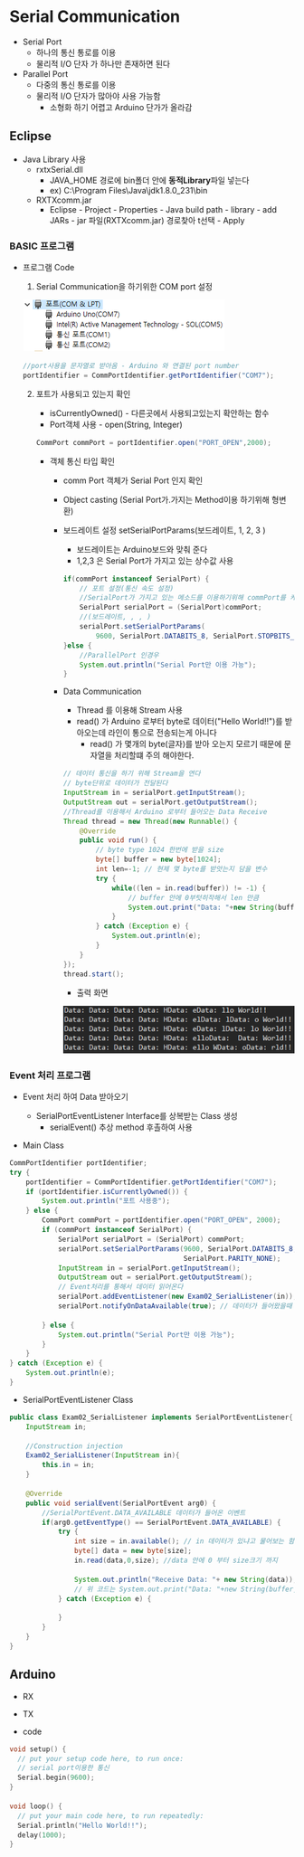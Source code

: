 # Serial Communication

* Serial Port
  * 하나의 통신 통로를 이용
  * 물리적 I/O 단자 가 하나만 존재하면 된다
* Parallel Port
  * 다중의 통신 통로를 이용
  * 물리적 I/O 단자가 많아야 사용 가능함
    * 소형화 하기 어렵고 Arduino 단가가 올라감

## Eclipse

* Java Library 사용
  * rxtxSerial.dll
    * JAVA_HOME 경로에 bin폴더 안에 **동적Library**파일 넣는다
    * ex) C:\Program Files\Java\jdk1.8.0_231\bin
  * RXTXcomm.jar
    * Eclipse - Project -  Properties - Java build path - library - add JARs - jar 파일(RXTXcomm.jar) 경로찾아 t선택 - Apply

### BASIC 프로그램

* 프로그램 Code

  1. Serial Communication을 하기위한 COM port 설정

  ![image-20200424092837407](image/image-20200424092837407.png) 

  ```java
  //port사용을 문자열로 받아옴 - Arduino 와 연결된 port number
  portIdentifier = CommPortIdentifier.getPortIdentifier("COM7");
  ```

  2. 포트가 사용되고 있는지 확인 

     * isCurrentlyOwned() - 다른곳에서 사용되고있는지 확안하는 함수
     * Port객체 사용 - open(String, Integer)

     ```java
     CommPort commPort = portIdentifier.open("PORT_OPEN",2000);
     ```

     * 객체 통신 타입 확인

       * comm Port 객체가 Serial Port  인지 확인

       * Object casting (Serial Port가.가지는 Method이용 하기위해 형변환)

       * 보드레이트 설정 setSerialPortParams(보드레이트, 1, 2, 3 )

         * 보드레이트는 Arduino보드와 맞춰 준다
         * 1,2,3 은 Serial Port가 가지고 있는 상수값 사용

         ```java
         if(commPort instanceof SerialPort) {
             // 포트 설정(통신 속도 설정)
             //SerialPort가 가지고 있는 메소드를 이용하기위해 commPort를 케스팅 형변환
             SerialPort serialPort = (SerialPort)commPort;
             //(보드레이트, , , )
             serialPort.setSerialPortParams(
                 9600, SerialPort.DATABITS_8, SerialPort.STOPBITS_1, SerialPort.PARITY_NONE);
         }else {
             //ParallelPort 인경우
             System.out.println("Serial Port만 이용 가능");
         }
         ```

       * Data Communication

         * Thread 를 이용해 Stream 사용
         * read() 가 Arduino 로부터 byte로 데이터("Hello World!!")를 받아오는데 라인이 통으로 전송되는게 아니다
           * read() 가 몇개의 byte(글자)를 받아 오는지 모르기 때문에 문자열을 처리할떄 주의 해야한다.

         ```java
         // 데이터 통신을 하기 위해 Stream을 연다
         // byte단위로 데이터가 전달된다
         InputStream in = serialPort.getInputStream();
         OutputStream out = serialPort.getOutputStream();
         //Thread를 이용해서 Arduino 로부터 들어오는 Data Receive
         Thread thread = new Thread(new Runnable() {
             @Override
             public void run() {
                 // byte type 1024 한번에 받을 size
                 byte[] buffer = new byte[1024];
                 int len=-1; // 현제 몇 byte를 받앗는지 담을 변수
                 try {
                     while((len = in.read(buffer)) != -1) {
                         // buffer 안에 0부텃히작해서 len 만큼
                         System.out.print("Data: "+new String(buffer,0,len));
                     }
                 } catch (Exception e) {
                     System.out.println(e);
                 }
             }
         });
         thread.start();
         ```

         * 출력 화면

         ![image-20200424104110690](image/image-20200424104110690.png) 

### Event 처리 프로그램

* Event 처리 하여 Data 받아오기
  * SerialPortEventListener Interface를 상복받는 Class 생성
    * serialEvent() 추상 method 후촐하여 사용

* Main Class

```java
CommPortIdentifier portIdentifier;
try {
    portIdentifier = CommPortIdentifier.getPortIdentifier("COM7");
    if (portIdentifier.isCurrentlyOwned()) {
        System.out.println("포트 사용중");
    } else {
        CommPort commPort = portIdentifier.open("PORT_OPEN", 2000);
        if (commPort instanceof SerialPort) {
            SerialPort serialPort = (SerialPort) commPort;
            serialPort.setSerialPortParams(9600, SerialPort.DATABITS_8, SerialPort.STOPBITS_1,
                                           SerialPort.PARITY_NONE);
            InputStream in = serialPort.getInputStream();
            OutputStream out = serialPort.getOutputStream();
            // Event처리를 통해서 데이터 읽어온다
            serialPort.addEventListener(new Exam02_SerialListener(in)); // InputStream을 넘겨줘서  Exam02_SerialListener 에서 사용
            serialPort.notifyOnDataAvailable(true); // 데이터가 들어왔을때 알려주는 method

        } else {
            System.out.println("Serial Port만 이용 가능");
        }
    }
} catch (Exception e) {
    System.out.println(e);
}
```

* SerialPortEventListener Class

```java
public class Exam02_SerialListener implements SerialPortEventListener{
	InputStream in;
	
	//Construction injection
	Exam02_SerialListener(InputStream in){
		this.in = in;
	}
	
	@Override
	public void serialEvent(SerialPortEvent arg0) {
		//SerialPortEvent.DATA_AVAILABLE 데이터가 들어온 이벤트
		if(arg0.getEventType() == SerialPortEvent.DATA_AVAILABLE) {
			try {
				int size = in.available(); // in 데이터가 있냐고 물어보는 함수 return값이 데이터에 크기이다 
				byte[] data = new byte[size];
				in.read(data,0,size); //data 안에 0 부터 size크기 까지
				
				System.out.println("Receive Data: "+ new String(data)); 
				// 위 코드는 System.out.print("Data: "+new String(buffer,0,len)); 와 달리 data에 size가 결정됫기떄문에 data만 명시해준다
			} catch (Exception e) {
				
			}
		}
	}
}
```



## Arduino

* RX
* TX

* code

```c
void setup() {
  // put your setup code here, to run once:
  // serial port이용한 통신
  Serial.begin(9600);
}

void loop() {
  // put your main code here, to run repeatedly:
  Serial.println("Hello World!!");
  delay(1000);
}
```

